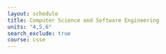 ```yaml
---
layout: schedule
title: Computer Science and Software Engineering
units: "4,5,6"
search_exclude: true
course: csse
---
```

